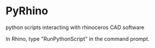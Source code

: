 # PyRhino
python scripts interacting with rhinoceros CAD software

In Rhino, type "RunPythonScript" in the command prompt.
